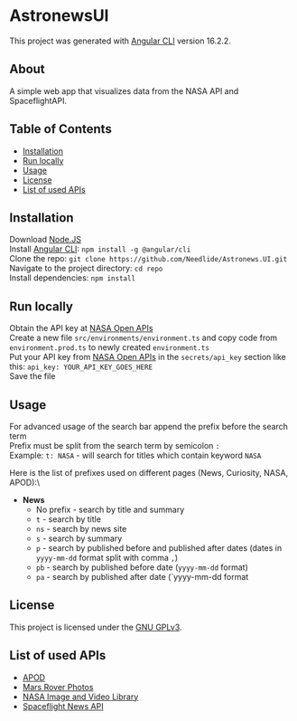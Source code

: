 # AstronewsUI

This project was generated with [Angular CLI](https://github.com/angular/angular-cli) version 16.2.2.

## About

A simple web app that visualizes data from the NASA API and SpaceflightAPI.

## Table of Contents
- [Installation](#installation)
- [Run locally](#run-locally)
- [Usage](#usage)
- [License](#license)
- [List of used APIs](#list-of-used-apis)

## Installation

Download [Node.JS](https://nodejs.org/en/download/package-manager)\
Install [Angular CLI](https://angular.dev/tools/cli/setup-local): `npm install -g @angular/cli`\
Clone the repo: `git clone https://github.com/Needlide/Astronews.UI.git`\
Navigate to the project directory: `cd repo`\
Install dependencies: `npm install`

## Run locally

Obtain the API key at [NASA Open APIs](https://api.nasa.gov/#signUp)\
Create a new file `src/environments/environment.ts` and copy code from `environment.prod.ts` to newly created `environment.ts`\
Put your API key from [NASA Open APIs](https://api.nasa.gov/#signUp) in the `secrets/api_key` section like this: `api_key: YOUR_API_KEY_GOES_HERE`\
Save the file

## Usage

For advanced usage of the search bar append the prefix before the search term\
Prefix must be split from the search term by semicolon `:`\
Example: `t: NASA` - will search for titles which contain keyword `NASA`

Here is the list of prefixes used on different pages (News, Curiosity, NASA, APOD):\

- **News**
  - No prefix - search by title and summary
  - `t` - search by title
  - `ns` - search by news site
  - `s` - search by summary
  - `p` - search by published before and published after dates (dates in `yyyy-mm-dd` format split with comma `,`)
  - `pb` - search by published before date (`yyyy-mm-dd` format)
  - `pa` - search by published after date (`yyyy-mm-dd format

## License

This project is licensed under the [GNU GPLv3](https://www.gnu.org/licenses/gpl-3.0.en.html).

## List of used APIs

- [APOD](https://github.com/nasa/apod-api)
- [Mars Rover Photos](https://api.nasa.gov/mars-photos/api/v1/rovers/curiosity/photos?sol=1000&api_key=DEMO_KEY)
- [NASA Image and Video Library](https://images.nasa.gov/docs/images.nasa.gov_api_docs.pdf)
- [Spaceflight News API](https://www.spaceflightnewsapi.net/)

